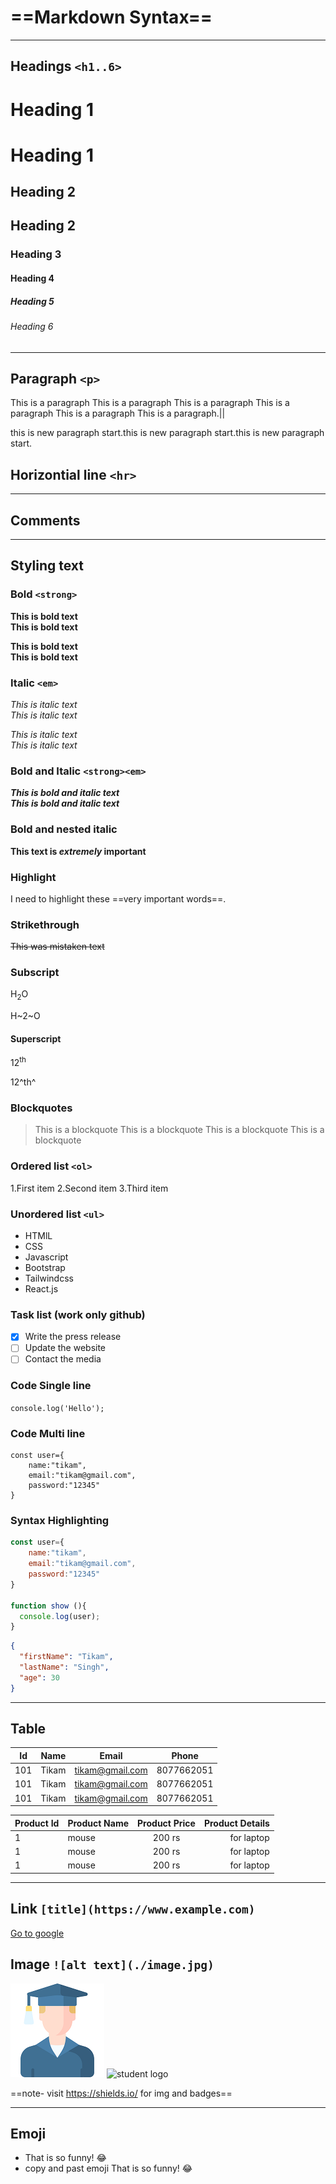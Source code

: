 ==Markdown Syntax==
=================
---
## Headings `<h1..6>`

# Heading 1
Heading 1
==
## Heading 2
Heading 2
--
### Heading 3
#### Heading 4
##### Heading 5
###### Heading 6

---
## Paragraph `<p>`
This is a paragraph This is a paragraph This is a paragraph This is a paragraph This is a paragraph This is a paragraph.||
<!-- press Enter 2times for `<br>` tag -->
this is new paragraph start.this is new paragraph start.this is new paragraph start.

## Horizontial line `<hr>`
---

## Comments
<!-- single line comment -->

<!-- multi line comment
multi line comment -->
---
## Styling text
### Bold `<strong>`

**This is bold text**<br>
**This is bold text**

__This is bold text__<br>
__This is bold text__

### Italic `<em>`
*This is italic text*<br>
*This is italic text*

_This is italic text_<br>
_This is italic text_

### Bold and Italic `<strong><em>`
***This is bold and italic text***<br>
___This is bold and italic text___

### Bold and nested italic
**This text is _extremely_ important**

### Highlight
I need to highlight these ==very important words==.

### Strikethrough
~~This was mistaken text~~

### Subscript
H<sub>2</sub>O

H~2~O

#### Superscript
12<sup>th</sup>

12^th^

### Blockquotes
> This is a blockquote This is a blockquote This is a blockquote This is a blockquote

### Ordered list `<ol>`
1.First item
2.Second item
3.Third item

### Unordered list `<ul>`
- HTMlL
- CSS
- Javascript
- Bootstrap
- Tailwindcss
- React.js

### Task list (work only github)
- [x] Write the press release
- [ ] Update the website
- [ ] Contact the media

### Code Single line
`console.log('Hello');`

### Code Multi line
```
const user={
    name:"tikam",
    email:"tikam@gmail.com",
    password:"12345"
}
```
### Syntax Highlighting
```javascript
const user={
    name:"tikam",
    email:"tikam@gmail.com",
    password:"12345"
}

function show (){
  console.log(user);
}
```
```json
{
  "firstName": "Tikam",
  "lastName": "Singh",
  "age": 30
}
```
---

## Table

|Id|Name|Email|Phone|
|---|---|---|---|
|101|Tikam|tikam@gmail.com|8077662051|
|101|Tikam|tikam@gmail.com|8077662051|
|101|Tikam|tikam@gmail.com|8077662051|


|Product Id|Product Name|Product Price |Product Details|
|---|:---|:---:|---:|
|1|mouse|200 rs|for laptop|
|1|mouse|200 rs|for laptop|
|1|mouse|200 rs|for laptop|

---

## Link `[title](https://www.example.com)`
[Go to google](https://www.google.com)

## Image `![alt text](./image.jpg)`
![student logo](./assets/students.png)
![student logo](https://images.pexels.com/photos/458976/pexels-photo-458976.jpeg?auto=compress&cs=tinysrgb&w=600)

==note- visit https://shields.io/ for img and badges==

---
## Emoji
- That is so funny! :joy:
- copy and past emoji
That is so funny! 😂
